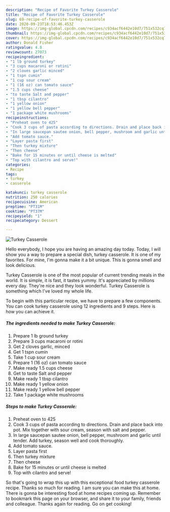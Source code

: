```yaml
---
description: "Recipe of Favorite Turkey Casserole"
title: "Recipe of Favorite Turkey Casserole"
slug: 69-recipe-of-favorite-turkey-casserole
date: 2020-09-23T18:53:46.453Z
image: https://img-global.cpcdn.com/recipes/c934acf6442e10d7/751x532cq70/turkey-casserole-recipe-main-photo.jpg
thumbnail: https://img-global.cpcdn.com/recipes/c934acf6442e10d7/751x532cq70/turkey-casserole-recipe-main-photo.jpg
cover: https://img-global.cpcdn.com/recipes/c934acf6442e10d7/751x532cq70/turkey-casserole-recipe-main-photo.jpg
author: Donald Fisher
ratingvalue: 4.8
reviewcount: 27073
recipeingredient:
- "1 lb ground turkey"
- "3 cups macaroni or rotini"
- "2 cloves garlic minced"
- "1 tspn cumin"
- "1 cup sour cream"
- "1 (16 oz) can tomato sauce"
- "1.5 cups cheese"
- "to taste Salt and pepper"
- "1 tbsp cilantro"
- "1 yellow onion"
- "1 yellow bell pepper"
- "1 package white mushrooms"
recipeinstructions:
- "Preheat oven to 425"
- "Cook 3 cups of pasta according to directions. Drain and place back into pot. Mix together with sour cream, season with salt and pepper."
- "In large saucepan sautee onion, bell pepper, mushroom and garlic until tender. Add turkey, season well and cook thoroughly."
- "Add tomato sauce."
- "Layer pasta first"
- "Then turkey mixture"
- "Then cheese"
- "Bake for 15 minutes or until cheese is melted"
- "Top with cilantro and serve!"
categories:
- Recipe
tags:
- turkey
- casserole

katakunci: turkey casserole 
nutrition: 250 calories
recipecuisine: American
preptime: "PT31M"
cooktime: "PT37M"
recipeyield: "1"
recipecategory: Dessert

---
```



![Turkey Casserole](https://img-global.cpcdn.com/recipes/c934acf6442e10d7/751x532cq70/turkey-casserole-recipe-main-photo.jpg)

Hello everybody, I hope you are having an amazing day today. Today, I will show you a way to prepare a special dish, turkey casserole. It is one of my favorites. For mine, I'm gonna make it a bit unique. This is gonna smell and look delicious.

Turkey Casserole is one of the most popular of current trending meals in the world. It is simple, it is fast, it tastes yummy. It's appreciated by millions every day. They're nice and they look wonderful. Turkey Casserole is something which I've loved my whole life.




To begin with this particular recipe, we have to prepare a few components. You can cook turkey casserole using 12 ingredients and 9 steps. Here is how you can achieve it.

<!--inarticleads1-->

##### The ingredients needed to make Turkey Casserole:

1. Prepare 1 lb ground turkey
1. Prepare 3 cups macaroni or rotini
1. Get 2 cloves garlic, minced
1. Get 1 tspn cumin
1. Take 1 cup sour cream
1. Prepare 1 (16 oz) can tomato sauce
1. Make ready 1.5 cups cheese
1. Get to taste Salt and pepper
1. Make ready 1 tbsp cilantro
1. Make ready 1 yellow onion
1. Make ready 1 yellow bell pepper
1. Take 1 package white mushrooms




<!--inarticleads2-->

##### Steps to make Turkey Casserole:

1. Preheat oven to 425
1. Cook 3 cups of pasta according to directions. Drain and place back into pot. Mix together with sour cream, season with salt and pepper.
1. In large saucepan sautee onion, bell pepper, mushroom and garlic until tender. Add turkey, season well and cook thoroughly.
1. Add tomato sauce.
1. Layer pasta first
1. Then turkey mixture
1. Then cheese
1. Bake for 15 minutes or until cheese is melted
1. Top with cilantro and serve!




So that's going to wrap this up with this exceptional food turkey casserole recipe. Thanks so much for reading. I am sure you can make this at home. There is gonna be interesting food at home recipes coming up. Remember to bookmark this page on your browser, and share it to your family, friends and colleague. Thanks again for reading. Go on get cooking!
